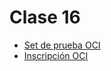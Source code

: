 
# Clase 16

- [Set de prueba OCI](https://entrenamiento.olimpiada-informatica.cl/)
- [Inscripción OCI](http://bit.ly/OCIregional2018)
